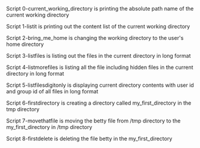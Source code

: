 Script 0-current_working_directory is printing the absolute path name of the current working directory

Script 1-listit is printing out the content list of the current working directory

Script 2-bring_me_home is changing the working directory to the user's home directory

Script 3-listfiles is listing out the files in the current directory in long format

Script 4-listmorefiles is listing all the file including hidden files in the current directory in long format

Script 5-listfilesdigitonly is displaying current directory contents with user id and group id of all files in long format

Script 6-firstdirectory is creating a directory called my_first_directory in the tmp directory

Script 7-movethatfile is moving the betty file from /tmp directory to the my_first_directory in /tmp directory

Script 8-firstdelete is deleting the file betty in the my_first_directory 
